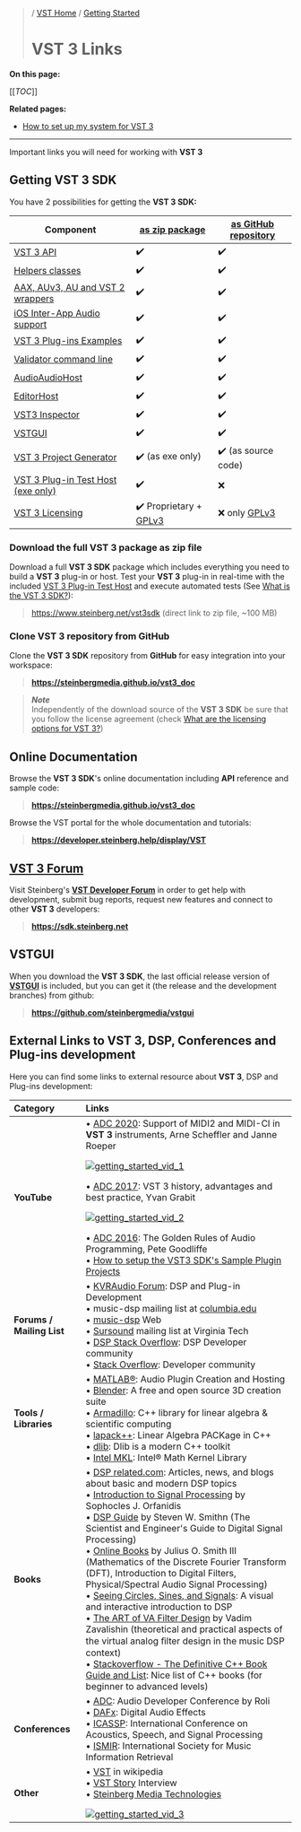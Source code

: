 >/ [VST Home](/Index.md) / [Getting Started](../Getting+Started/Index.md)
>
># VST 3 Links

**On this page:**

[[_TOC_]]

**Related pages:**

- [How to set up my system for VST 3](../Getting+Started/How+to+setup+my+system.md)

---

Important links you will need for working with **VST 3**

## Getting VST 3 SDK

You have 2 possibilities for getting the **VST 3 SDK:**

| Component | [as zip package]() | [as GitHub repository]() |
| - | - | - |
| [VST 3 API](../Technical+Documentation/API+Documentation/Index.md) | ✔️ | ✔️ |
| [Helpers classes](../What+is+the+VST+3+SDK/Index.md) | ✔️ | ✔️ |
| [AAX, AUv3, AU and VST 2 wrappers](../What+is+the+VST+3+SDK/Wrappers/Index.md) | ✔️ | ✔️ |
| [iOS Inter-App Audio support](../What+is+the+VST+3+SDK/iOS+Inter-App+Audio+support.md) | ✔️ | ✔️ |
| [VST 3 Plug-ins Examples](../What+is+the+VST+3+SDK/Plug-in+Examples.md) | ✔️ | ✔️ |
| [Validator command line](../What+is+the+VST+3+SDK/Index.md#validator-command-line) | ✔️ | ✔️ |
| [AudioAudioHost](../What+is+the+VST+3+SDK/Index.md#audiohost) | ✔️ | ✔️ |
| [EditorHost](../What+is+the+VST+3+SDK/Index.md#editorhost) | ✔️ | ✔️ |
| [VST3 Inspector](../What+is+the+VST+3+SDK/Index.md#vst3-inspector) | ✔️ | ✔️ |
| [VSTGUI](../What+is+the+VST+3+SDK/VSTGUI.md) | ✔️ | ✔️ |
| [VST 3 Project Generator](../What+is+the+VST+3+SDK/Project+Generator.md) | ✔️ (as exe only) | ✔️ (as source code) |
| [VST 3 Plug-in Test Host (exe only)](../What+is+the+VST+3+SDK/Plug-in+Test+Host.md) | ✔️ | ❌ |
| [VST 3 Licensing](../VST+3+Licensing/Index.md) | ✔️ Proprietary + [GPLv3](https://www.gnu.org/licenses/gpl-3.0.en.html) | ❌ only [GPLv3](https://www.gnu.org/licenses/gpl-3.0.en.html) |

### Download the full VST 3 package as zip file

Download a full **VST 3 SDK** package which includes everything you need to build a **VST 3** plug-in or host. Test your **VST 3** plug-in in real-time with the included [VST 3 Plug-in Test Host](/What+is+the+VST+3+SDK/Plug-in+Test+Host.md) and execute automated tests (See [What is the VST 3 SDK?](/What+is+the+VST+3+SDK/Index.md)):

><https://www.steinberg.net/vst3sdk> (direct link to zip file, ~100 MB)

### Clone VST 3 repository from GitHub

Clone the **VST 3 SDK** repository from **GitHub** for easy integration into your workspace:

>**<https://steinbergmedia.github.io/vst3_doc>**

>***Note***<br>
>Independently of the download source of the **VST 3 SDK** be sure that you follow the license agreement (check [What are the licensing options for VST 3?](../VST+3+Licensing/What+are+the+licensing+options.md))

## Online Documentation

Browse the **VST 3 SDK**'s online documentation including **API** reference and sample code:

>**<https://steinbergmedia.github.io/vst3_doc>**

Browse the VST portal for the whole documentation and tutorials:

>**<https://developer.steinberg.help/display/VST>**

## [VST 3 Forum](https://forums.steinberg.net/c/developer/103)
Visit Steinberg's **[VST Developer Forum](https://forums.steinberg.net/c/developer/103/none)** in order to get help with development, submit bug reports, request new features and connect to other **VST 3** developers:

>**<https://sdk.steinberg.net>**

## VSTGUI

When you download the **VST 3 SDK**, the last official release version of **[VSTGUI](/What+is+the+VST+3+SDK/VSTGUI.md)** is included, but you can get it (the release and the development branches) from github:

>**<https://github.com/steinbergmedia/vstgui>**

## External Links to VST 3, DSP, Conferences and Plug-ins development

Here you can find some links to external resource about **VST 3**, DSP and Plug-ins development:


| Category | Links |
| :- | :- |
| **YouTube** | • [ADC 2020](https://www.youtube.com/watch?v=zXnHaoN2Cig): Support of MIDI2 and MIDI-CI in **VST 3** instruments, Arne Scheffler and Janne Roeper</p> [![getting_started_vid_1](https://i.ytimg.com/vi/zXnHaoN2Cig/maxresdefault.jpg)](https://www.youtube.com/watch?v=zXnHaoN2Cig)</p> • [ADC 2017](https://www.youtube.com/watch?v=0QBWXC8KNz0): VST 3 history, advantages and best practice, Yvan Grabit</p> [![getting_started_vid_2](https://i.ytimg.com/vi/0QBWXC8KNz0/maxresdefault.jpg)](https://www.youtube.com/watch?v=0QBWXC8KNz0)</p> • [ADC 2016](https://www.youtube.com/watch?v=SJXGSJ6Zoro): The Golden Rules of Audio Programming, Pete Goodliffe<br> • [How to setup the VST3 SDK's Sample Plugin Projects](https://www.youtube.com/watch?v=004zcWwgi1A) |
| **Forums / Mailing List** | • [KVRAudio Forum](https://www.kvraudio.com/forum/viewforum.php?f=33): DSP and Plug-in Development<br> • music-dsp mailing list at [columbia.edu](https://www.columbia.edu/)<br> • [music-dsp](https://www.musicdsp.org/en/latest/) Web<br> • [Sursound](https://mail.music.vt.edu/mailman/listinfo/sursound) mailing list at Virginia Tech<br> • [DSP Stack Overflow](https://dsp.stackexchange.com/): DSP Developer community<br> • [Stack Overflow](https://stackoverflow.com/): Developer community |
| **Tools / Libraries** | • [MATLAB®](https://www.mathworks.com/help/audio/digital-audio-workstation-daw-plug-in-creation.html): Audio Plugin Creation and Hosting<br> • [Blender](https://www.blender.org/): A free and open source 3D creation suite<br> • [Armadillo](http://arma.sourceforge.net/): C++ library for linear algebra & scientific computing<br> • [lapack++](https://math.nist.gov/lapack++/): Linear Algebra PACKage in C++<br> • [dlib](http://dlib.net/): Dlib is a modern C++ toolkit<br> • [Intel MKL](https://www.intel.com/content/www/us/en/developer/tools/oneapi/onemkl.html): Intel® Math Kernel Library |
| **Books**	| • [DSP related.com](https://www.dsprelated.com/): Articles, news, and blogs about basic and modern DSP topics<br> • [Introduction to Signal Processing](https://developer.steinberg.help/display/VST/VST+3+Links#VST3Links-aszip) by Sophocles J. Orfanidis<br> • [DSP Guide](http://www.dspguide.com/whatdsp.htm) by Steven W. Smithn (The Scientist and Engineer's Guide to Digital Signal Processing)<br> • [Online Books](https://ccrma.stanford.edu/~jos/) by Julius O. Smith III (Mathematics of the Discrete Fourier Transform (DFT), Introduction to Digital Filters, Physical/Spectral Audio Signal Processing)<br> • [Seeing Circles, Sines, and Signals](https://jackschaedler.github.io/circles-sines-signals/): A visual and interactive introduction to DSP<br> • [The ART of VA Filter Design](https://www.native-instruments.com/fileadmin/ni_media/downloads/pdf/VAFilterDesign_2.1.0.pdf) by Vadim Zavalishin (theoretical and practical aspects of the virtual analog ﬁlter design in the music DSP context)<br> • [Stackoverflow - The Definitive C++ Book Guide and List](https://stackoverflow.com/questions/388242/the-definitive-c-book-guide-and-list): Nice list of C++ books (for beginner to advanced levels) |
| **Conferences** | • [ADC](https://audio.dev/): Audio Developer Conference by Roli<br> • [DAFx](http://www.dafx.de/): Digital Audio Effects<br> • [ICASSP](https://www.ieee.org/conferences/index.html): International Conference on Acoustics, Speech, and Signal Processing<br> • [ISMIR](https://www.ismir.net/): International Society for Music Information Retrieval |
| **Other**<br> | • [VST](https://en.wikipedia.org/wiki/Virtual_Studio_Technology) in wikipedia<br> • [VST Story](https://www.steinberg.net/de/stories/) Interview<br> • [Steinberg Media Technologies](https://www.steinberg.net/de/)</p> [![getting_started_vid_3](https://i.ytimg.com/vi/nc8I36RI4Y4/maxresdefault.jpg)](https://www.youtube.com/watch?v=nc8I36RI4Y4&feature=emb_title) |


